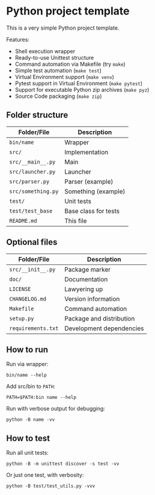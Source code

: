 Python project template
=======================

This is a very simple Python project template.

Features:

- Shell execution wrapper
- Ready-to-use Unittest structure
- Command automation via Makefile (try `make`)
- Simple test automation (`make test`)
- Virtual Environment support (`make venv`)
- Pytest support in Virtual Environment (`make pytest`)
- Support for executable Python zip archives (`make pyz`)
- Source Code packaging (`make zip`)


Folder structure
----------------

| Folder/File         | Description          |
| ------------------- | -------------------- |
| `bin/name`          | Wrapper              |
| `src/`              | Implementation       |
| `src/__main__.py`   | Main                 |
| `src/launcher.py`   | Launcher             |
| `src/parser.py`     | Parser (example)     |
| `src/something.py`  | Something (example)  |
| `test/`             | Unit tests           |
| `test/test_base`    | Base class for tests |
| `README.md`         | This file            |


Optional files
--------------

| Folder/File         | Description              |
| ------------------- | ------------------------ |
| `src/__init__.py`   | Package marker           |
| `doc/`              | Documentation            |
| `LICENSE`           | Lawyering up             |
| `CHANGELOG.md`      | Version information      |
| `Makefile`          | Command automation       |
| `setup.py`          | Package and distribution |
| `requirements.txt`  | Development dependencies |


How to run
----------

Run via wrapper:

    bin/name --help

Add src/bin to `PATH`:

    PATH=$PATH:bin name --help

Run with verbose output for debugging:

    python -B name -vv


How to test
-----------

Run all unit tests:

    python -B -m unittest discover -s test -vv

Or just one test, with verbosity:

    python -B test/test_utils.py -vvv
